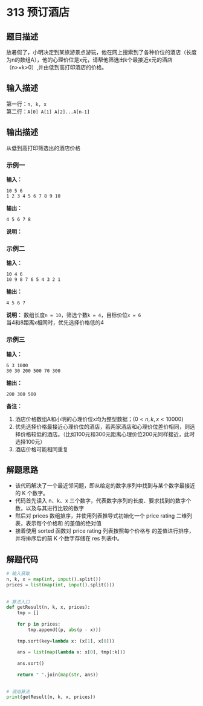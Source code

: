 # 313 预订酒店

## 题目描述
放暑假了，小明决定到某旅游景点游玩，他在网上搜索到了各种价位的酒店（长度为n的数组A），他的心理价位是x元，请帮他筛选出k个最接近x元的酒店（n>=k>0）,并由低到高打印酒店的价格。

## 输入描述
第一行：`n, k, x`  
第二行：`A[0] A[1] A[2]...A[n-1]`

## 输出描述
从低到高打印筛选出的酒店价格

### 示例一
**输入：**
```shell
10 5 6
1 2 3 4 5 6 7 8 9 10
```

**输出：**
```shell
4 5 6 7 8
```

**说明：**  

### 示例二
**输入：**
```shell
10 4 6
10 9 8 7 6 5 4 3 2 1
```

**输出：**
```shell
4 5 6 7
```

**说明：** 
数组长度`n = 10`，筛选个数`k = 4`，目标价位`x = 6`  
当4和8距离x相同时，优先选择价格低的4 

### 示例三
**输入：**
```shell
6 3 1000
30 30 200 500 70 300
```

**输出：**
```shell
200 300 500
```

**备注：** 
1. 酒店价格数组A和小明的心理价位x均为整型数据；$(0<n,k,x<10000)$
2. 优先选择价格最接近心理价位的酒店，若两家酒店和心理价位差价相同，则选择价格较低的酒店。（比如100元和300元距离心理价位200元同样接近，此时选择100元）
3. 酒店价格可能相同重复

## 解题思路
- 该代码解决了一个最近邻问题，即从给定的数字序列中找到与某个数字最接近的 K 个数字。
- 代码首先读入 n、k、x 三个数字，代表数字序列的长度、要求找到的数字个数，以及与其进行比较的数字
- 然后对 prices 数组排序，并使用列表推导式初始化一个 price rating 二维列表，表示每个价格和 的差值的绝对值
- 接着使用 sorted 函数对 price rating 列表按照每个价格与 的差值进行排序，并将排序后的前 K 个数字存储在 res 列表中。

## 解题代码

```python
# 输入获取
n, k, x = map(int, input().split())
prices = list(map(int, input().split()))
 
 
# 算法入口
def getResult(n, k, x, prices):
    tmp = []
 
    for p in prices:
        tmp.append((p, abs(p - x)))
 
    tmp.sort(key=lambda x: (x[1], x[0]))
 
    ans = list(map(lambda x: x[0], tmp[:k]))
 
    ans.sort()
 
    return " ".join(map(str, ans))
 
 
# 调用算法
print(getResult(n, k, x, prices))
```
